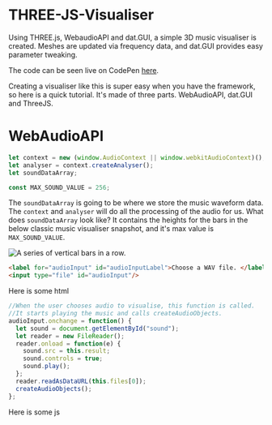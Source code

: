# THREE-JS-Visualiser
Using THREE.js, WebaudioAPI and dat.GUI, a simple 3D music visualiser is created. Meshes are updated via frequency data, and dat.GUI provides easy parameter tweaking.

The code can be seen live on CodePen [here](https://codepen.io/jhancock532/full/zaxjzd/).

Creating a visualiser like this is super easy when you have the framework, so here is a quick tutorial.
It's made of three parts. WebAudioAPI, dat.GUI and ThreeJS.

# WebAudioAPI

```js
let context = new (window.AudioContext || window.webkitAudioContext)();
let analyser = context.createAnalyser();
let soundDataArray;

const MAX_SOUND_VALUE = 256;
```
The `soundDataArray` is going to be where we store the music waveform data. The `context` and `analyser` will do all the processing of the audio for us. What does `soundDataArray` look like? It contains the heights for the bars in the below classic music visualiser snapshot, and it's max value is `MAX_SOUND_VALUE`.  

![A series of vertical bars in a row.](http://www.smartjava.org/sites/default/files/localhost_Dev_WebstormProjects_webaudio_example3.html.png)

```html
<label for="audioInput" id="audioInputLabel">Choose a WAV file. </label>
<input type="file" id="audioInput"/>
```
Here is some html
```js
//When the user chooses audio to visualise, this function is called.
//It starts playing the music and calls createAudioObjects.
audioInput.onchange = function() {
  let sound = document.getElementById("sound");
  let reader = new FileReader();
  reader.onload = function(e) {
    sound.src = this.result;
    sound.controls = true;
    sound.play();
  };
  reader.readAsDataURL(this.files[0]);
  createAudioObjects();
};
```
Here is some js


